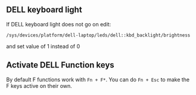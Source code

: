 DELL keyboard light
--------------------------------------------------------------------------------

If DELL keyboard light does not go on edit:

    /sys/devices/platform/dell-laptop/leds/dell::kbd_backlight/brightness

and set value of 1 instead of 0


Activate DELL Function keys
--------------------------------------------------------------------------------

By default F functions work with `Fn + F*`.
You can do `Fn + Esc` to make the F keys active on their own.
